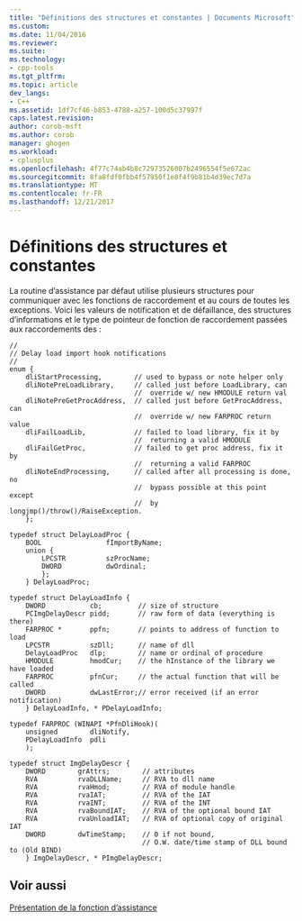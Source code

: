 ```yaml
---
title: "Définitions des structures et constantes | Documents Microsoft"
ms.custom: 
ms.date: 11/04/2016
ms.reviewer: 
ms.suite: 
ms.technology:
- cpp-tools
ms.tgt_pltfrm: 
ms.topic: article
dev_langs:
- C++
ms.assetid: 1df7cf46-b853-4788-a257-100d5c37997f
caps.latest.revision: 
author: corob-msft
ms.author: corob
manager: ghogen
ms.workload:
- cplusplus
ms.openlocfilehash: 4f77c74ab4b8c72973526007b2496554f5e672ac
ms.sourcegitcommit: 8fa8fdf0fbb4f57950f1e8f4f9b81b4d39ec7d7a
ms.translationtype: MT
ms.contentlocale: fr-FR
ms.lasthandoff: 12/21/2017
---
```

# <a name="structure-and-constant-definitions"></a>Définitions des structures et constantes
La routine d’assistance par défaut utilise plusieurs structures pour communiquer avec les fonctions de raccordement et au cours de toutes les exceptions. Voici les valeurs de notification et de défaillance, des structures d’informations et le type de pointeur de fonction de raccordement passées aux raccordements des :  
  
```  
//  
// Delay load import hook notifications  
//  
enum {  
    dliStartProcessing,        // used to bypass or note helper only  
    dliNotePreLoadLibrary,     // called just before LoadLibrary, can  
                               //  override w/ new HMODULE return val  
    dliNotePreGetProcAddress,  // called just before GetProcAddress, can  
                               //  override w/ new FARPROC return value  
    dliFailLoadLib,            // failed to load library, fix it by  
                               //  returning a valid HMODULE  
    dliFailGetProc,            // failed to get proc address, fix it by  
                               //  returning a valid FARPROC  
    dliNoteEndProcessing,      // called after all processing is done, no  
                               //  bypass possible at this point except  
                               //  by longjmp()/throw()/RaiseException.  
    };  
  
typedef struct DelayLoadProc {  
    BOOL                fImportByName;  
    union {  
        LPCSTR          szProcName;  
        DWORD           dwOrdinal;  
        };  
    } DelayLoadProc;  
  
typedef struct DelayLoadInfo {  
    DWORD           cb;         // size of structure  
    PCImgDelayDescr pidd;       // raw form of data (everything is there)  
    FARPROC *       ppfn;       // points to address of function to load  
    LPCSTR          szDll;      // name of dll  
    DelayLoadProc   dlp;        // name or ordinal of procedure  
    HMODULE         hmodCur;    // the hInstance of the library we have loaded  
    FARPROC         pfnCur;     // the actual function that will be called  
    DWORD           dwLastError;// error received (if an error notification)  
    } DelayLoadInfo, * PDelayLoadInfo;  
  
typedef FARPROC (WINAPI *PfnDliHook)(  
    unsigned        dliNotify,  
    PDelayLoadInfo  pdli  
    );  
  
typedef struct ImgDelayDescr {  
    DWORD        grAttrs;        // attributes  
    RVA          rvaDLLName;     // RVA to dll name  
    RVA          rvaHmod;        // RVA of module handle  
    RVA          rvaIAT;         // RVA of the IAT  
    RVA          rvaINT;         // RVA of the INT  
    RVA          rvaBoundIAT;    // RVA of the optional bound IAT  
    RVA          rvaUnloadIAT;   // RVA of optional copy of original IAT  
    DWORD        dwTimeStamp;    // 0 if not bound,  
                                 // O.W. date/time stamp of DLL bound to (Old BIND)  
    } ImgDelayDescr, * PImgDelayDescr;  
```  
  
## <a name="see-also"></a>Voir aussi  
 [Présentation de la fonction d’assistance](../../build/reference/understanding-the-helper-function.md)